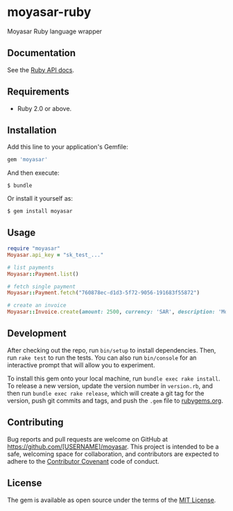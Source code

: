 # moyasar-ruby

Moyasar Ruby language wrapper

## Documentation

See the [Ruby API docs](https://moyasar.com/docs/api/?ruby).

## Requirements

* Ruby 2.0 or above.

## Installation

Add this line to your application's Gemfile:

```ruby
gem 'moyasar'
```

And then execute:

    $ bundle

Or install it yourself as:

    $ gem install moyasar

## Usage

``` ruby
require "moyasar"
Moyasar.api_key = "sk_test_..."

# list payments
Moyasar::Payment.list()

# fetch single payment
Moyasar::Payment.fetch("760878ec-d1d3-5f72-9056-191683f55872")

# create an invoice
Moyasar::Invoice.create(amount: 2500, currency: 'SAR', description: 'Monthly subscription')
```

## Development

After checking out the repo, run `bin/setup` to install dependencies. Then, run `rake test` to run the tests. You can also run `bin/console` for an interactive prompt that will allow you to experiment.

To install this gem onto your local machine, run `bundle exec rake install`. To release a new version, update the version number in `version.rb`, and then run `bundle exec rake release`, which will create a git tag for the version, push git commits and tags, and push the `.gem` file to [rubygems.org](https://rubygems.org).


## Contributing

Bug reports and pull requests are welcome on GitHub at https://github.com/[USERNAME]/moyasar. This project is intended to be a safe, welcoming space for collaboration, and contributors are expected to adhere to the [Contributor Covenant](contributor-covenant.org) code of conduct.


## License

The gem is available as open source under the terms of the [MIT License](http://opensource.org/licenses/MIT).

